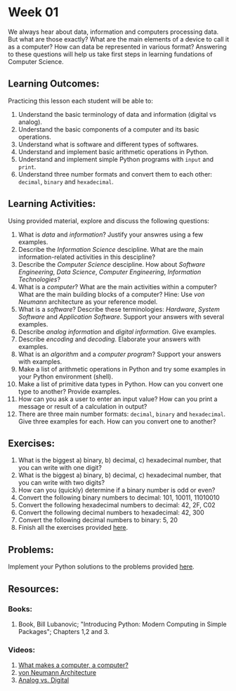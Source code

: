 # Week 01

We always hear about data, information and computers processing data. But what are those exactly? What are the main elements of a device to call it as a computer? How can data be represented in various format? Answering to these questions will help us take first steps in learning fundations of Computer Science.

## Learning Outcomes:

Practicing this lesson each student will be able to:

1. Understand the basic terminology of data and information (digital vs analog).
2. Understand the basic components of a computer and its basic operations.
3. Understand what is software and different types of softwares.
4. Understand and implement basic arithmetic operations in Python.
5. Understand and implement simple Python programs with `input` and `print`.
6. Understand three number formats and convert them to each other: `decimal`, `binary` and `hexadecimal`.

## Learning Activities:

Using provided material, explore and discuss the following questions:

1. What is *data* and *information*? Justify your answres using a few examples.
2. Describe the *Information Science* descipline. What are the main information-related activities in this descipline?
3. Describe the *Computer Science* descipline. How about *Software Engineering*, *Data Science*, *Computer Engineering*, *Information Technologies*?
4. What is a *computer*? What are the main activities within a computer? What are the main building blocks of a computer? Hine: Use *von Neumann* architecture as your reference model.
5. What is a *software*? Describe these terminologies: *Hardware*, *System Software* and *Application Software*. Support your answers with several examples.
6. Describe *analog information* and *digital information*. Give examples.
7. Describe *encoding* and *decoding*. Elaborate your answers with examples.
8. What is an *algorithm* and a *computer program*? Support your answers with examples.
9. Make a list of arithmetic operations in Python and try some examples in your Python environment (shell).
10. Make a list of primitive data types in Python. How can you convert one type to another? Provide examples.
11. How can you ask a user to enter an input value? How can you print a message or result of a calculation in output?
12. There are three main number formats: `decimal`, `binary` and `hexadecimal`. Give three examples for each. How can you convert one to another?

## Exercises:

1. What is the biggest a) binary, b) decimal, c) hexadecimal number, that you can write with one digit?
2. What is the biggest a) binary, b) decimal, c) hexadecimal number, that you can write with two digits? 
3. How can you (quickly) determine if a binary number is odd or even?
4. Convert the following binary numbers to decimal: 101, 10011, 11010010
5. Convert the following hexadecimal numbers to decimal: 42, 2F, C02
6. Convert the following decimal numbers to hexadecimal: 42, 300
7. Convert the following decimal numbers to binary: 5, 20
8. Finish all the exercises provided [here](https://github.com/afshinamighi/Courses/blob/main/basecamp/week01/inf-bc-w01-python.md).


## Problems:

Implement your Python solutions to the problems provided [here](https://github.com/afshinamighi/Courses/blob/main/basecamp/week01/inf-bc-w01-python.md).


## Resources:
### Books:
1. Book, Bill Lubanovic; "Introducing Python: Modern Computing in Simple Packages"; Chapters 1,2 and 3.

### Videos:
1. [What makes a computer, a computer?](https://www.youtube.com/watch?v=xfKn5OjHLqQ)
2. [von Neumann Architecture](https://www.youtube.com/watch?v=JAH2WtmXBhI)
3. [Analog vs. Digital](https://www.youtube.com/watch?v=btgAUdbj85E)
